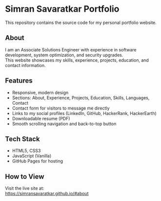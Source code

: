 # Simran Savaratkar Portfolio

This repository contains the source code for my personal portfolio website.

## About

I am an Associate Solutions Engineer with experience in software development, system optimization, and security upgrades.  
This website showcases my skills, experience, projects, education, and contact information.

## Features

- Responsive, modern design
- Sections: About, Experience, Projects, Education, Skills, Languages, Contact
- Contact form for visitors to message me directly
- Links to my social profiles (LinkedIn, GitHub, HackerRank, HackerEarth)
- Downloadable resume (PDF)
- Smooth scrolling navigation and back-to-top button

## Tech Stack

- HTML5, CSS3
- JavaScript (Vanilla)
- GitHub Pages for hosting

## How to View

Visit the live site at:  
https://simransavaratkar.github.io/#about

